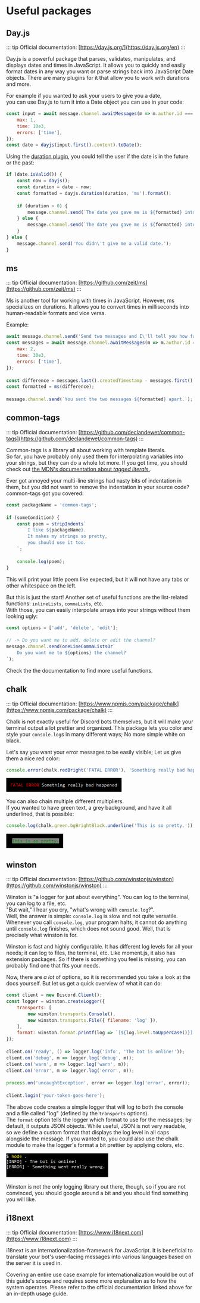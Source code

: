# Useful packages

## Day.js

::: tip Official documentation: [https://day.js.org/](https://day.js.org/en) :::

Day.js is a powerful package that parses, validates, manipulates, and displays dates and times in JavaScript. It allows you to quickly and easily format dates in any way you want or parse strings back into JavaScript Date objects. There are many plugins for it that allow you to work with durations and more.

For example if you wanted to ask your users to give you a date,  
you can use Day.js to turn it into a Date object you can use in your code:

```javascript
const input = await message.channel.awaitMessages(m => m.author.id === message.author.id, {
    max: 1,
    time: 10e3,
    errors: ['time'],
});
const date = dayjs(input.first().content).toDate();
```

Using the [duration plugin](https://day.js.org/docs/en/durations/durations), you could tell the user if the date is in the future or the past:

```javascript
if (date.isValid()) {
    const now = dayjs();
    const duration = date - now;
    const formatted = dayjs.duration(duration, 'ms').format();

    if (duration > 0) {
        message.channel.send(`The date you gave me is ${formatted} into the future.`);
    } else {
        message.channel.send(`The date you gave me is ${formatted} into the past.`);
    }
} else {
    message.channel.send('You didn\'t give me a valid date.');
}
```

## ms

::: tip Official documentation: [https://github.com/zeit/ms](https://github.com/zeit/ms) :::

Ms is another tool for working with times in JavaScript. However, ms specializes on durations. It allows you to convert times in milliseconds into human-readable formats and vice versa.

Example:

```javascript
await message.channel.send('Send two messages and I\'ll tell you how far apart you sent them.');
const messages = await message.channel.awaitMessages(m => m.author.id === message.author.id. {
    max: 2,
    time: 30e3,
    errors: ['time'],
});

const difference = messages.last().createdTimestamp - messages.first().createdTimestamp;
const formatted = ms(difference);

message.channel.send(`You sent the two messages ${formatted} apart.`);
```

## common-tags

::: tip Official documentation: [https://github.com/declandewet/common-tags](https://github.com/declandewet/common-tags) :::

Common-tags is a library all about working with template literals.  
So far, you have probably only used them for interpolating variables into your strings, but they can do a whole lot more. If you got time, you should check out [the MDN's documentation about _tagged literals_.](https://developer.mozilla.org/en-US/docs/Web/JavaScript/Reference/Template_literals#Tagged_templates).

Ever got annoyed your multi-line strings had nasty bits of indentation in them, but you did not want to remove the indentation in your source code?  
common-tags got you covered:

```javascript
const packageName = 'common-tags';

if (someCondition) {
    const poem = stripIndents`
        I like ${packageName}.
        It makes my strings so pretty,
        you should use it too.
    `;

    console.log(poem);
}
```

This will print your little poem like expected, but it will not have any tabs or other whitespace on the left.

But this is just the start! Another set of useful functions are the list-related functions: `inlineLists`, `commaLists`, etc.  
With those, you can easily interpolate arrays into your strings without them looking ugly:

```javascript
const options = ['add', 'delete', 'edit'];

// -> Do you want me to add, delete or edit the channel?
message.channel.send(oneLineCommaListsOr`
    Do you want me to ${options} the channel?
`);
```

Check the the documentation to find more useful functions.

## chalk

::: tip Official documentation: [https://www.npmjs.com/package/chalk](https://www.npmjs.com/package/chalk) :::

Chalk is not exactly useful for Discord bots themselves, but it will make your terminal output a lot prettier and organized. This package lets you color and style your `console.log`s in many different ways; No more simple white on black.

Let's say you want your error messages to be easily visible; Let us give them a nice red color:

```javascript
console.error(chalk.redBright('FATAL ERROR'), 'Something really bad happened!');
```

![image of code above](../../.gitbook/assets/chalk-red.png)

You can also chain multiple different multipliers.  
If you wanted to have green text, a grey background, and have it all underlined, that is possible:

```javascript
console.log(chalk.green.bgBrightBlack.underline('This is so pretty.'));
```

![image of code above](../../.gitbook/assets/chalk-ugly.png)

## winston

::: tip Official documentation: [https://github.com/winstonjs/winston](https://github.com/winstonjs/winston) :::

Winston is "a logger for just about everything". You can log to the terminal, you can log to a file, etc.  
"But wait," I hear you cry, "what's wrong with `console.log`?".  
Well, the answer is simple: `console.log` is slow and not quite versatile. Whenever you call `console.log`, your program halts; it cannot do anything until `console.log` finishes, which does not sound good. Well, that is precisely what winston is for.

Winston is fast and highly configurable. It has different log levels for all your needs; it can log to files, the terminal, etc. Like moment.js, it also has extension packages. So if there is something you feel is missing, you can probably find one that fits your needs.

Now, there are _a lot_ of options, so it is recommended you take a look at the docs yourself. But let us get a quick overview of what it can do:

```javascript
const client = new Discord.Client();
const logger = winston.createLogger({
    transports: [
        new winston.transports.Console(),
        new winston.transports.File({ filename: 'log' }),
    ],
    format: winston.format.printf(log => `[${log.level.toUpperCase()}] - ${log.message}`),
});

client.on('ready', () => logger.log('info', 'The bot is online!'));
client.on('debug', m => logger.log('debug', m));
client.on('warn', m => logger.log('warn', m));
client.on('error', m => logger.log('error', m));

process.on('uncaughtException', error => logger.log('error', error));

client.login('your-token-goes-here');
```

The above code creates a simple logger that will log to both the console and a file called "log" \(defined by the `transports` options\).  
The `format` option tells the logger which format to use for the messages; by default, it outputs JSON objects. While useful, JSON is not very readable, so we define a custom format that displays the log level in all caps alongside the message. If you wanted to, you could also use the chalk module to make the logger's format a bit prettier by applying colors, etc.

![winston example](../../.gitbook/assets/winston.png)

Winston is not the only logging library out there, though, so if you are not convinced, you should google around a bit and you should find something you will like.

## i18next

::: tip Official documentation: [https://www.i18next.com](https://www.i18next.com) :::

i18next is an internationalization-framework for JavaScript. It is beneficial to translate your bot's user-facing messages into various languages based on the server it is used in.

Covering an entire use case example for internationalization would be out of this guide's scope and requires some more explanation as to how the system operates. Please refer to the official documentation linked above for an in-depth usage guide.

